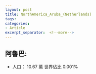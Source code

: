 ```yaml
---
layout: post
title: NorthAmerica_Aruba_(Netherlands)
tags: 
categories:
- Article
excerpt_separator:  <!--more-->
---
```

## 阿魯巴:
- 人口： 10.67 萬 世界佔比 0.001%